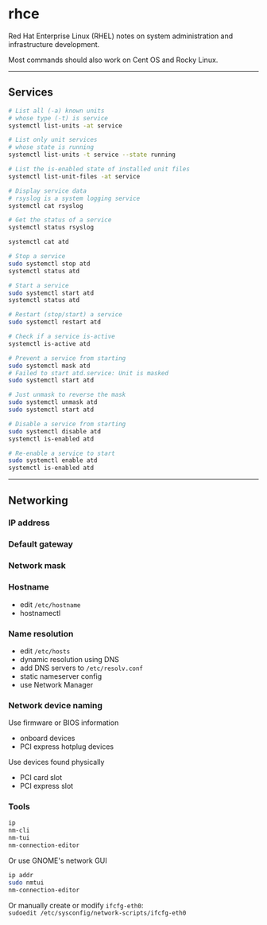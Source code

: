# rhce

Red Hat Enterprise Linux (RHEL) notes on
system administration and infrastructure development.

Most commands should also work on Cent OS and Rocky Linux.

---

## Services

```bash
# List all (-a) known units
# whose type (-t) is service
systemctl list-units -at service

# List only unit services
# whose state is running
systemctl list-units -t service --state running

# List the is-enabled state of installed unit files
systemctl list-unit-files -at service

# Display service data
# rsyslog is a system logging service
systemctl cat rsyslog

# Get the status of a service
systemctl status rsyslog
```

```bash
systemctl cat atd

# Stop a service
sudo systemctl stop atd
systemctl status atd

# Start a service
sudo systemctl start atd
systemctl status atd

# Restart (stop/start) a service
sudo systemctl restart atd

# Check if a service is-active
systemctl is-active atd

# Prevent a service from starting
sudo systemctl mask atd
# Failed to start atd.service: Unit is masked
sudo systemctl start atd

# Just unmask to reverse the mask
sudo systemctl unmask atd
sudo systemctl start atd

# Disable a service from starting
sudo systemctl disable atd
systemctl is-enabled atd

# Re-enable a service to start
sudo systemctl enable atd
systemctl is-enabled atd
```

---

## Networking

### IP address

### Default gateway

### Network mask

### Hostname

- edit `/etc/hostname`
- hostnamectl

### Name resolution

- edit `/etc/hosts`
- dynamic resolution using DNS
- add DNS servers to `/etc/resolv.conf`
- static nameserver config
- use Network Manager

### Network device naming

Use firmware or BIOS information

- onboard devices
- PCI express hotplug devices

Use devices found physically

- PCI card slot
- PCI express slot

### Tools

```bash
ip
nm-cli
nm-tui
nm-connection-editor
```

Or use GNOME's network GUI

```bash
ip addr
sudo nmtui
nm-connection-editor
```

Or manually create or modify `ifcfg-eth0`:  
`sudoedit /etc/sysconfig/network-scripts/ifcfg-eth0`
